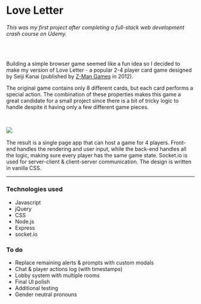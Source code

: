 # Love Letter

###### This was my first project after completing a full-stack web development crash course on Udemy. 
<br>

Building a simple browser game seemed like a fun idea so I decided to make my version of Love Letter - a popular 2-4 player card game designed by Seiji Kanai (published by [Z-Man Games](https://www.zmangames.com/en/index/) in 2012). 

The original game contains only 8 different cards, but each card performs a special action. The combination of these properties makes this game a great candidate for a small project since there is a bit of tricky logic to handle despite it having only a few different game pieces. 

<br>

![](LoveLetter.gif)
<br><br>
The result is a single page app that can host a game for 4 players. Front-end handles the rendering and user input, while the back-end handles all the logic, making sure every player has the same game state. 
Socket.io is used for server-client & client-server communication. The design is written in vanilla CSS. 
<br>
<hr>

### Technologies used

- Javascript
- jQuery
- CSS
- Node.js
- Express
- socket.io

### To do

- Replace remaining alerts & prompts with custom modals
- Chat & player actions log (with timestamps)
- Lobby system with multiple rooms
- Final UI polish
- Additional testing
- Gender neutral pronouns
